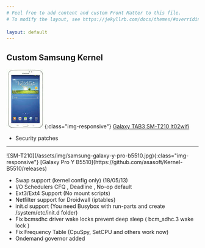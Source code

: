 ```yaml
---
# Feel free to add content and custom Front Matter to this file.
# To modify the layout, see https://jekyllrb.com/docs/themes/#overriding-theme-defaults

layout: default
---
```


<h2>Custom Samsung Kernel</h2>

![SM-T210](/assets/img/samsung-galaxy-tab3-smt210.jpg){:class="img-responsive"}
[Galaxy TAB3 SM-T210 lt02wifi](https://github.com/asasoft/lt02wifi-kk-kernel/releases)

<ul>
<li>Security patches</li>
</ul>
<hr />
![SM-T210](/assets/img/samsung-galaxy-y-pro-b5510.jpg){:class="img-responsive"}
[Galaxy Pro Y B5510](https://github.com/asasoft/Kernel-B5510/releases)

<ul>
<li>Swap support (kernel config only) (18/05/13)</li>
<li>I/O Schedulers CFQ , Deadline , No-op default</li>
<li>Ext3/Ext4 Support (No mount scripts)</li>
<li>Netfilter support for Droidwall (iptables)</li>
<li>init.d support (You need Busybox with run-parts and create /system/etc/init.d folder)</li>
<li>Fix bcmsdhc driver wake locks prevent deep sleep ( bcm_sdhc.3 wake lock )</li>
<li>Fix Frequency Table (CpuSpy, SetCPU and others work now)</li>
<li>Ondemand governor added</li>
</ul>
